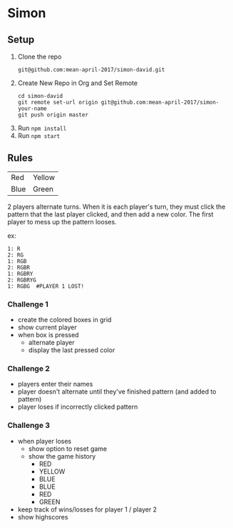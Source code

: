 # Simon

## Setup

1. Clone the repo
    ```
    git@github.com:mean-april-2017/simon-david.git
    ```
1. Create New Repo in Org and Set Remote
    ```
    cd simon-david
    git remote set-url origin git@github.com:mean-april-2017/simon-your-name
    git push origin master
    ```
1. Run `npm install`
1. Run `npm start`

## Rules

<table>
    <tr>
        <td >Red</td>
        <td >Yellow</td>
    </tr>
    <tr>
        <td >Blue</td>
        <td >Green</td>
    </tr>
</table>

2 players alternate turns.  When it is each player's turn, they must click the pattern that the last player clicked, and then add a new color.  The first player to mess up the pattern looses.

ex:

```
1: R
2: RG
1: RGB
2: RGBR
1: RGBRY
2: RGBRYG
1: RGBG  #PLAYER 1 LOST!
```

### Challenge 1

 - create the colored boxes in grid
 - show current player
 - when box is pressed
    - alternate player
    - display the last pressed color

### Challenge 2
 - players enter their names
 - player doesn't alternate until they've finished pattern (and added to pattern)
 - player loses if incorrectly clicked pattern
 
### Challenge 3
 - when player loses
    - show option to reset game
    - show the game history
        - RED
        - YELLOW
        - BLUE
        - BLUE
        - RED
        - GREEN
 - keep track of wins/losses for player 1 / player 2
 - show highscores


